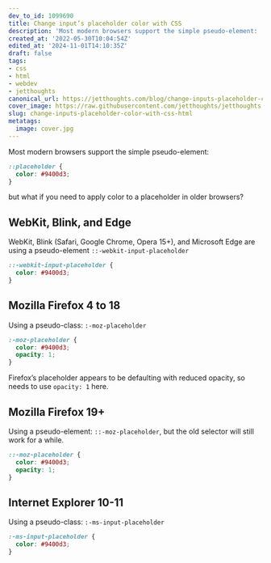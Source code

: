 ```yaml
---
dev_to_id: 1099690
title: Change input’s placeholder color with CSS
description: 'Most modern browsers support the simple pseudo-element:    ::placeholder {   color: #9400d3; }       ...'
created_at: '2022-05-30T10:04:54Z'
edited_at: '2024-11-01T14:10:35Z'
draft: false
tags:
- css
- html
- webdev
- jetthoughts
canonical_url: https://jetthoughts.com/blog/change-inputs-placeholder-color-with-css-html/
cover_image: https://raw.githubusercontent.com/jetthoughts/jetthoughts.github.io/master/content/blog/change-inputs-placeholder-color-with-css-html/cover.jpg
slug: change-inputs-placeholder-color-with-css-html
metatags:
  image: cover.jpg
---
```

Most modern browsers support the simple pseudo-element:
```css
::placeholder {
  color: #9400d3;
}
```
but what if you need to apply color to a placeholder in older browsers?

## WebKit, Blink, and Edge
WebKit, Blink (Safari, Google Chrome, Opera 15+), and Microsoft Edge are using a pseudo-element `::-webkit-input-placeholder`
```css
::-webkit-input-placeholder {
  color: #9400d3;
}
```

## Mozilla Firefox 4 to 18
Using a pseudo-class: `:-moz-placeholder`
```css
:-moz-placeholder {
  color: #9400d3;
  opacity: 1;
}
```
Firefox’s placeholder appears to be defaulting with reduced opacity, so needs to use `opacity: 1` here.

## Mozilla Firefox 19+
Using a pseudo-element: `::-moz-placeholder`, but the old selector will still work for a while.
```css
::-moz-placeholder {
  color: #9400d3;
  opacity: 1;
}
```

## Internet Explorer 10-11
Using a pseudo-class: `:-ms-input-placeholder`
```css
:-ms-input-placeholder {
  color: #9400d3;
}
```
